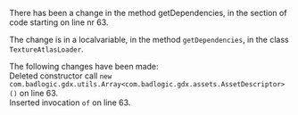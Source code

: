 There has been a change in the method getDependencies, in the section of code starting on line nr 63.
  
The change is in a localvariable, in the method ```getDependencies```, in the class ```TextureAtlasLoader```.
  
The following changes have been made:  
Deleted constructor call ```new com.badlogic.gdx.utils.Array<com.badlogic.gdx.assets.AssetDescriptor>()``` on line 63.  
Inserted invocation ```of``` on line 63.  
